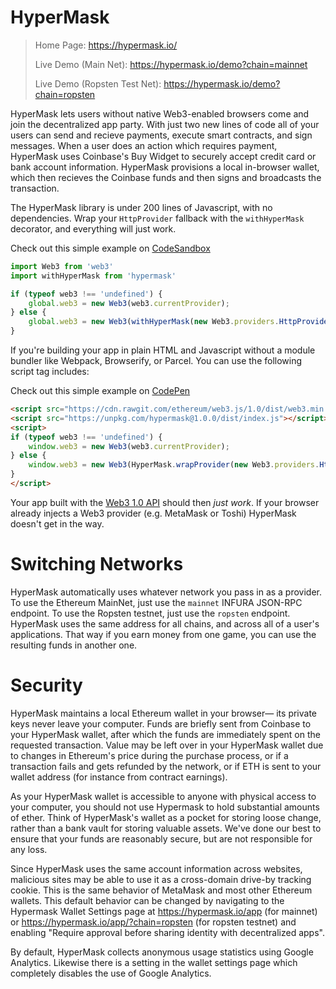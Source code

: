 # HyperMask

> Home Page: https://hypermask.io/
>
> Live Demo (Main Net): https://hypermask.io/demo?chain=mainnet
> 
> Live Demo (Ropsten Test Net): https://hypermask.io/demo?chain=ropsten

HyperMask lets users without native Web3-enabled browsers come and join the decentralized app party. With just two new lines of code all of your users can send and recieve payments, execute smart contracts, and sign messages. When a user does an action which requires payment, HyperMask uses Coinbase's Buy Widget to securely accept credit card or bank account information. HyperMask provisions a local in-browser wallet, which then recieves the Coinbase funds and then signs and broadcasts the transaction. 

The HyperMask library is under 200 lines of Javascript, with no dependencies. Wrap your `HttpProvider` fallback with the `withHyperMask` decorator, and everything will just work.

Check out this simple example on [CodeSandbox](https://codesandbox.io/s/81ooko0qnl)

```js
import Web3 from 'web3'
import withHyperMask from 'hypermask'

if (typeof web3 !== 'undefined') {
    global.web3 = new Web3(web3.currentProvider);
} else {
    global.web3 = new Web3(withHyperMask(new Web3.providers.HttpProvider("https://mainnet.infura.io/")));
}
```


If you're building your app in plain HTML and Javascript without a module bundler like Webpack, Browserify, or Parcel. You can use the following script tag includes:

Check out this simple example on [CodePen](https://codepen.io/hypermask/pen/gvadRv/left/?editors=1010)

```html
<script src="https://cdn.rawgit.com/ethereum/web3.js/1.0/dist/web3.min.js"></script>
<script src="https://unpkg.com/hypermask@1.0.0/dist/index.js"></script>
<script>
if (typeof web3 !== 'undefined') {
    window.web3 = new Web3(web3.currentProvider);
} else {
    window.web3 = new Web3(HyperMask.wrapProvider(new Web3.providers.HttpProvider("https://mainnet.infura.io/")));
}
</script>
```

Your app built with the [Web3 1.0 API](http://web3js.readthedocs.io/en/1.0/index.html) should then *just work*. If your browser already injects a Web3 provider (e.g. MetaMask or Toshi) HyperMask doesn't get in the way. 

# Switching Networks

HyperMask automatically uses whatever network you pass in as a provider. To use the Ethereum MainNet, just use the `mainnet` INFURA JSON-RPC endpoint. To use the Ropsten testnet, just use the `ropsten` endpoint. HyperMask uses the same address for all chains, and across all of a user's applications. That way if you earn money from one game, you can use the resulting funds in another one.



# Security

HyperMask maintains a local Ethereum wallet in your browser— its private keys never leave your computer. Funds are briefly sent from Coinbase to your HyperMask wallet, after which the funds are immediately spent on the requested transaction. Value may be left over in your HyperMask wallet due to changes in Ethereum's price during the purchase process, or if a transaction fails and gets refunded by the network, or if ETH is sent to your wallet address (for instance from contract earnings).

As your HyperMask wallet is accessible to anyone with physical access to your computer, you should not use Hypermask to hold substantial amounts of ether. Think of HyperMask's wallet as a pocket for storing loose change, rather than a bank vault for storing valuable assets. We've done our best to ensure that your funds are reasonably secure, but are not responsible for any loss. 

Since HyperMask uses the same account information across websites, malicious sites may be able to use it as a cross-domain drive-by tracking cookie. This is the same behavior of MetaMask and most other Ethereum wallets. This default behavior can be changed by navigating to the Hypermask Wallet Settings page at https://hypermask.io/app (for mainnet) or https://hypermask.io/app/?chain=ropsten (for ropsten testnet) and enabling "Require approval before sharing identity with decentralized apps". 

By default, HyperMask collects anonymous usage statistics using Google Analytics. Likewise there is a setting in the wallet settings page which completely disables the use of Google Analytics.





